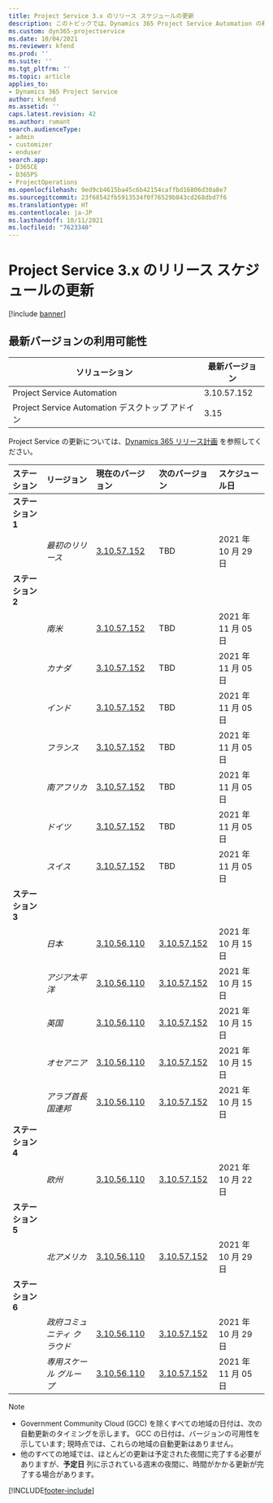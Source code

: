 ```yaml
---
title: Project Service 3.x のリリース スケジュールの更新
description: このトピックでは、Dynamics 365 Project Service Automation の利用可能なリリースと今後のリリースについて説明します。
ms.custom: dyn365-projectservice
ms.date: 10/04/2021
ms.reviewer: kfend
ms.prod: ''
ms.suite: ''
ms.tgt_pltfrm: ''
ms.topic: article
applies_to:
- Dynamics 365 Project Service
author: kfend
ms.assetid: ''
caps.latest.revision: 42
ms.author: rumant
search.audienceType:
- admin
- customizer
- enduser
search.app:
- D365CE
- D365PS
- ProjectOperations
ms.openlocfilehash: 9ed9cb4615ba45c6b42154caffbd16806d30a8e7
ms.sourcegitcommit: 23f68542fb5913534f0f76529b843cd268dbd7f6
ms.translationtype: HT
ms.contentlocale: ja-JP
ms.lasthandoff: 10/11/2021
ms.locfileid: "7623340"
---
```

# <a name="update-release-schedule-for-project-service-3x"></a>Project Service 3.x のリリース スケジュールの更新

[!include [banner](../includes/psa-now-project-operations.md)]

## <a name="latest-version-availability"></a>最新バージョンの利用可能性

| ソリューション   | 最新バージョン |
|-------|----|
| Project Service Automation    | 3.10.57.152 |
| Project Service Automation デスクトップ アドイン                | 3.15          |

Project Service の更新については、[Dynamics 365 リリース計画](/dynamics365/release-plans/) を参照してください。 

| ステーション  | リージョン | 現在のバージョン | 次のバージョン |  スケジュール日
| :---   | :---   | :---   | :---   |:---   |         
|<strong>ステーション 1</strong> | |  |  | |
| | <i>最初のリリース</i> | [3.10.57.152](whats-new-ur-36.md) | TBD | 2021 年 10 月 29 日
|<strong>ステーション 2</strong> | |  |  | |
| | <i>南米</i> | [3.10.57.152](whats-new-ur-36.md) | TBD | 2021 年 11 月 05 日
| | <i>カナダ</i> | [3.10.57.152](whats-new-ur-36.md) | TBD | 2021 年 11 月 05 日
| | <i>インド</i> | [3.10.57.152](whats-new-ur-36.md) | TBD | 2021 年 11 月 05 日
| | <i>フランス</i> | [3.10.57.152](whats-new-ur-36.md) | TBD | 2021 年 11 月 05 日
| | <i>南アフリカ</i> | [3.10.57.152](whats-new-ur-36.md) | TBD | 2021 年 11 月 05 日
| | <i>ドイツ</i> | [3.10.57.152](whats-new-ur-36.md) | TBD | 2021 年 11 月 05 日
| | <i>スイス</i> | [3.10.57.152](whats-new-ur-36.md) | TBD | 2021 年 11 月 05 日
|<strong>ステーション 3</strong> | |  |  | |
| | <i>日本</i> | [3.10.56.110](whats-new-ur-35.md) | [3.10.57.152](whats-new-ur-36.md) | 2021 年 10 月 15 日
| | <i>アジア太平洋</i> | [3.10.56.110](whats-new-ur-35.md) | [3.10.57.152](whats-new-ur-36.md) | 2021 年 10 月 15 日
| | <i>英国</i> | [3.10.56.110](whats-new-ur-35.md) | [3.10.57.152](whats-new-ur-36.md) | 2021 年 10 月 15 日
| | <i>オセアニア</i> | [3.10.56.110](whats-new-ur-35.md) | [3.10.57.152](whats-new-ur-36.md) | 2021 年 10 月 15 日
| | <i>アラブ首長国連邦</i> | [3.10.56.110](whats-new-ur-35.md) | [3.10.57.152](whats-new-ur-36.md) | 2021 年 10 月 15 日
|<strong>ステーション 4</strong> | |  |  | |
| | <i>欧州</i> | [3.10.56.110](whats-new-ur-35.md) | [3.10.57.152](whats-new-ur-36.md) | 2021 年 10 月 22 日
|<strong>ステーション 5</strong> | |  |  | |
| | <i>北アメリカ</i> | [3.10.56.110](whats-new-ur-35.md) | [3.10.57.152](whats-new-ur-36.md) | 2021 年 10 月 29 日
|<strong>ステーション 6</strong> | |  |  | |
| | <i>政府コミュニティ クラウド</i> | [3.10.56.110](whats-new-ur-35.md) | [3.10.57.152](whats-new-ur-36.md) | 2021 年 10 月 29 日
| | <i>専用スケール グループ</i> | [3.10.56.110](whats-new-ur-35.md) | [3.10.57.152](whats-new-ur-36.md) | 2021 年 11 月 05 日


>[!Note]
> - Government Community Cloud (GCC) を除くすべての地域の日付は、次の自動更新のタイミングを示します。 GCC の日付は、バージョンの可用性を示しています; 現時点では、これらの地域の自動更新はありません。
> - 他のすべての地域では、ほとんどの更新は予定された夜間に完了する必要がありますが、**予定日** 列に示されている週末の夜間に、時間がかかる更新が完了する場合があります。


[!INCLUDE[footer-include](../includes/footer-banner.md)]
